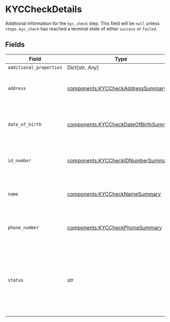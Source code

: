 # KYCCheckDetails

Additional information for the `kyc_check` step. This field will be `null` unless `steps.kyc_check` has reached a terminal state of either `success` or `failed`.


## Fields

| Field                                                                                                                                                    | Type                                                                                                                                                     | Required                                                                                                                                                 | Description                                                                                                                                              | Example                                                                                                                                                  |
| -------------------------------------------------------------------------------------------------------------------------------------------------------- | -------------------------------------------------------------------------------------------------------------------------------------------------------- | -------------------------------------------------------------------------------------------------------------------------------------------------------- | -------------------------------------------------------------------------------------------------------------------------------------------------------- | -------------------------------------------------------------------------------------------------------------------------------------------------------- |
| `additional_properties`                                                                                                                                  | Dict[str, *Any*]                                                                                                                                         | :heavy_minus_sign:                                                                                                                                       | N/A                                                                                                                                                      |                                                                                                                                                          |
| `address`                                                                                                                                                | [components.KYCCheckAddressSummary](../../models/shared/kyccheckaddresssummary.md)                                                                       | :heavy_check_mark:                                                                                                                                       | Result summary object specifying how the `address` field matched.                                                                                        |                                                                                                                                                          |
| `date_of_birth`                                                                                                                                          | [components.KYCCheckDateOfBirthSummary](../../models/shared/kyccheckdateofbirthsummary.md)                                                               | :heavy_check_mark:                                                                                                                                       | Result summary object specifying how the `date_of_birth` field matched.                                                                                  |                                                                                                                                                          |
| `id_number`                                                                                                                                              | [components.KYCCheckIDNumberSummary](../../models/shared/kyccheckidnumbersummary.md)                                                                     | :heavy_check_mark:                                                                                                                                       | Result summary object specifying how the `id_number` field matched.                                                                                      |                                                                                                                                                          |
| `name`                                                                                                                                                   | [components.KYCCheckNameSummary](../../models/shared/kycchecknamesummary.md)                                                                             | :heavy_check_mark:                                                                                                                                       | Result summary object specifying how the `name` field matched.                                                                                           |                                                                                                                                                          |
| `phone_number`                                                                                                                                           | [components.KYCCheckPhoneSummary](../../models/shared/kyccheckphonesummary.md)                                                                           | :heavy_check_mark:                                                                                                                                       | Result summary object specifying how the `phone` field matched.                                                                                          |                                                                                                                                                          |
| `status`                                                                                                                                                 | *str*                                                                                                                                                    | :heavy_check_mark:                                                                                                                                       | The outcome status for the associated Identity Verification attempt's `kyc_check` step. This field will always have the same value as `steps.kyc_check`. | success                                                                                                                                                  |